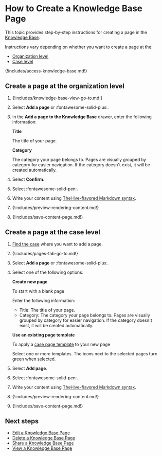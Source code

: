 # How to Create a Knowledge Base Page

This topic provides step-by-step instructions for creating a page in the [Knowledge Base](about-knowledge-base.md).

Instructions vary depending on whether you want to create a page at the: 

* [Organization level](#create-a-page-at-the-organization-level)  
* [Case level](#create-a-page-at-the-case-level)

{!includes/access-knowledge-base.md!}

## Create a page at the organization level

1. {!includes/knowledge-base-view-go-to.md!}

2. Select **Add a page** or :fontawesome-solid-plus:.

3. In the **Add a page to the Knowledge Base** drawer, enter the following information:

    **Title**

    The title of your page.

    **Category**

    The category your page belongs to. Pages are visually grouped by category for easier navigation. If the category doesn't exist, it will be created automatically.

4. Select **Confirm**.

5. Select :fontawesome-solid-pen:.

6. Write your content using [TheHive-flavored Markdown syntax](../thehive-flavored-markdown.md).

7. {!includes/preview-rendering-content.md!}

8. {!includes/save-content-page.md!}

## Create a page at the case level

1. [Find the case](../analyst-corner/cases/search-for-cases/find-a-case.md) where you want to add a page.

2. {!includes/pages-tab-go-to.md!}

3. Select **Add a page** or :fontawesome-solid-plus:.

4. Select one of the following options:

    **Create new page**
    
    To start with a blank page

    Enter the following information:

    * Title: The title of your page.
    * Category: The category your page belongs to. Pages are visually grouped by category for easier navigation. If the category doesn't exist, it will be created automatically.
    
    **Use an existing page template**
    
    To apply a [case page template](../organization/configure-organization/manage-templates/case-page-templates/about-case-page-templates.md) to your new page

    Select one or more templates. The icons next to the selected pages turn green when selected.

5. Select **Add page**.

6. Select :fontawesome-solid-pen:.

7. Write your content using [TheHive-flavored Markdown syntax](../thehive-flavored-markdown.md).

8. {!includes/preview-rendering-content.md!}

9. {!includes/save-content-page.md!}

<h2>Next steps</h2>

* [Edit a Knowledge Base Page](edit-a-knowledge-base-page.md)
* [Delete a Knowledge Base Page](delete-a-knowledge-base-page.md)
* [Share a Knowledge Base Page](share-a-knowledge-base-page.md)
* [View a Knowledge Base Page](view-a-knowledge-base-page.md)